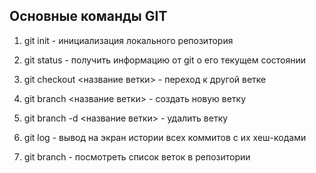 ## Основные команды  GIT

1. git init - инициализация локального репозитория

2. git status - получить информацию от git о его текущем состоянии

3. git checkout <название ветки> - переход к другой ветке

4. git branch <название ветки> - создать новую ветку

5. git branch -d <название ветки> - удалить ветку
3. git log - вывод на экран истории всех коммитов с их хеш-кодами

4. git branch - посмотреть список веток в репозитории


